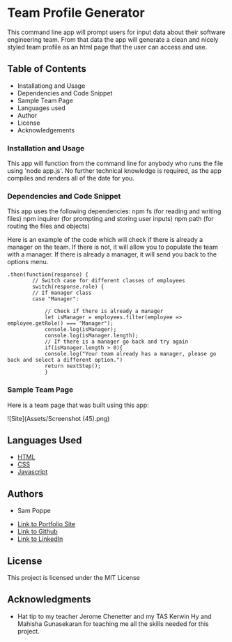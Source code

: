 # Team Profile Generator

This command line app will prompt users for input data about their software engineering team. From that data the app will generate a clean and nicely styled team profile as an html page that the user can access and use.

## Table of Contents

* Installationg and Usage
* Dependencies and Code Snippet
* Sample Team Page
* Languages used
* Author
* License
* Acknowledgements

### Installation and Usage

This app will function from the command line for anybody who runs the file using 'node app.js'. No further technical knowledge is required, as the app compiles and renders all of the date for you.

### Dependencies and Code Snippet

This app uses the following dependencies:
npm fs (for reading and writing files)
npm inquirer (for prompting and storing user inputs)
npm path (for routing the files and objects)

Here is an example of the code which will check if there is already a manager on the team. If there is not, it will allow you to populate the team with a manager. If there is already a manager, it will send you back to the options menu.

```
.then(function(response) {
        // Switch case for different classes of employees
        switch(response.role) {
        // If manager class
        case "Manager":

            // Check if there is already a manager
            let isManager = employees.filter(employee => employee.getRole() === "Manager");
            console.log(isManager);
            console.log(isManager.length);
            // If there is a manager go back and try again
            if(isManager.length > 0){
            console.log("Your team already has a manager, please go back and select a different option.")
            return nextStep();
            }
```

### Sample Team Page

Here is a team page that was built using this app:

![Site](Assets/Screenshot (45).png)

## Languages Used

* [HTML](https://developer.mozilla.org/en-US/docs/Web/HTML)
* [CSS](https://developer.mozilla.org/en-US/docs/Web/CSS)
* [Javascript](https://developer.mozilla.org/en-US/docs/Web/JavaScript)

## Authors

* Sam Poppe 

- [Link to Portfolio Site](https://popsizzle.github.io/Portfolio/)
- [Link to Github](https://github.com/PopSizzle)
- [Link to LinkedIn](https://www.linkedin.com/in/sam-poppe-623281193/)

## License

This project is licensed under the MIT License 

## Acknowledgments

* Hat tip to my teacher Jerome Chenetter and my TAS Kerwin Hy and Mahisha Gunasekaran for teaching me all the skills needed for this project.
